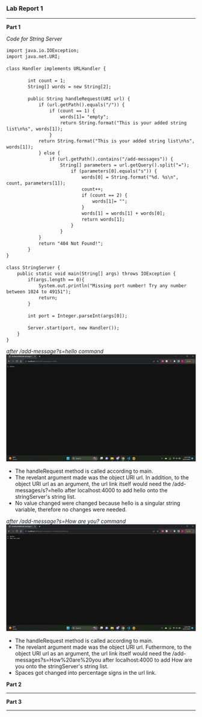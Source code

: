 ### Lab Report 1 ###

---
**Part 1**

*Code for String Server*
```
import java.io.IOException;
import java.net.URI;

class Handler implements URLHandler {
    
        int count = 1;
        String[] words = new String[2];

        public String handleRequest(URI url) {
            if (url.getPath().equals("/")) {
                if (count == 1) {
                    words[1]= "empty";
                    return String.format("This is your added string list\n%s", words[1]); 
                } 
            return String.format("This is your added string list\n%s", words[1]);    
            } else {
                if (url.getPath().contains("/add-messages")) {
                    String[] parameters = url.getQuery().split("=");
                        if (parameters[0].equals("s")) {
                            words[0] = String.format("%d. %s\n", count, parameters[1]); 
                            count++;
                            if (count == 2) {
                                words[1]= "";
                            }
                            words[1] = words[1] + words[0];
                            return words[1];
                        }
                    }
            } 
            return "404 Not Found!";
        }
}

class StringServer {
    public static void main(String[] args) throws IOException {
        if(args.length == 0){
            System.out.println("Missing port number! Try any number between 1024 to 49151");
            return;
        }

        int port = Integer.parseInt(args[0]);

        Server.start(port, new Handler());
    }
}
```

*after /add-message?s=hello command*
![Image](Add_Messages-hello.png)

- The handleRequest method is called according to main. 
- The revelant argument made was the object URI url. In addition, to the object URI url as an argument, the url link itself would need the
  /add-messages/s?=hello after localhost:4000 to add hello onto the stringServer's string list.
- No value changed were changed because hello is a singular string variable, therefore no changes were needed.

*after /add-message?s=How are you? command*
![Image](Add_Messages-How-are-you.png)

- The handleRequest method is called according to main. 
- The revelant argument made was the object URI url. Futhermore, to the object URI url as an argument, the url link itself would need the
  /add-messages?s=How%20are%20you after localhost:4000 to add How are you onto the stringServer's string list.
- Spaces got changed into percentage signs in the url link.

**Part 2**



---

**Part 3**

---



